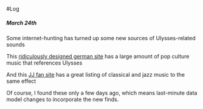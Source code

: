#Log 

##### March 24th 

Some internet-hunting has turned up some new sources of Ulysses-related sounds


This [ridiculously designed german site](http://members.aon.at/andreas.weigel/James-Joyce-Vertonungen.htm) has a large amount of pop culture music that references Ulysses

And this [JJ fan site](http://www.themodernword.com/joyce/music/chamber_music.html) has a great listing of classical and jazz music to the same effect

Of course, I found these only a few days ago, which means last-minute data model changes to incorporate the new finds.
